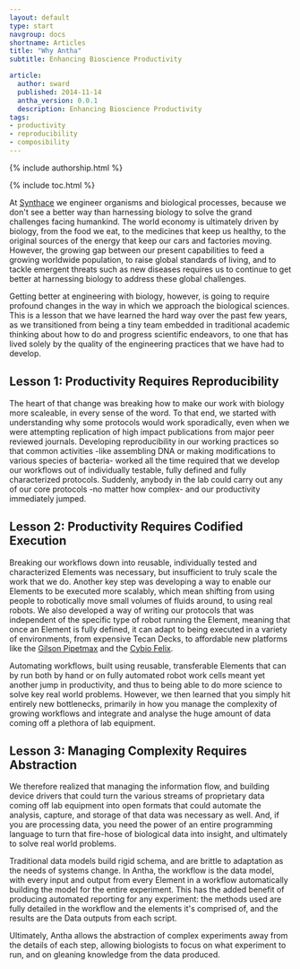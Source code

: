 ```yaml
---
layout: default
type: start
navgroup: docs
shortname: Articles
title: "Why Antha"
subtitle: Enhancing Bioscience Productivity

article:
  author: sward
  published: 2014-11-14
  antha_version: 0.0.1
  description: Enhancing Bioscience Productivity
tags:
- productivity
- reproducibility
- composibility
---
```


{% include authorship.html %}

{% include toc.html %}

At [Synthace](www.synthace.com) we engineer organisms and biological processes, because we don't see a better way than harnessing biology to solve the grand challenges facing humankind. The world economy is ultimately driven by biology, from the food we eat, to the medicines that keep us healthy, to the original sources of the energy that keep our cars and factories moving. However, the growing gap between our present capabilities to feed a growing worldwide population, to raise global standards of living, and to tackle emergent threats such as new diseases requires us to continue to get better at harnessing biology to address these global challenges.

Getting better at engineering with biology, however, is going to require profound changes in the way in which we approach the biological sciences. This is a lesson that we have learned the hard way over the past few years, as we transitioned from being a tiny team embedded in traditional academic thinking about how to do and progress scientific endeavors, to one that has lived solely by the quality of the engineering practices that we have had to develop.

## Lesson 1: Productivity Requires Reproducibility

The heart of that change was breaking how to make our work with biology more scaleable, in every sense of the word. To that end, we started with understanding why some protocols would work sporadically, even when we were attempting replication of high impact publications from major peer reviewed journals. Developing reproducibility in our working practices so that common activities -like assembling DNA or making modifications to various species of bacteria- worked all the time required that we develop our workflows out of individually testable, fully defined and fully characterized protocols. Suddenly, anybody in the lab could carry out any of our core protocols -no matter how complex- and our productivity immediately jumped.

## Lesson 2: Productivity Requires Codified Execution

Breaking our workflows down into reusable, individually tested and characterized Elements was necessary, but insufficient to truly scale the work that we do. Another key step was developing a way to enable our Elements to be executed more scalably, which mean shifting from using people to robotically move small volumes of fluids around, to using real robots. We also developed a way of writing our protocols that was independent of the specific type of robot running the Element, meaning that once an Element is fully defined, it can adapt to being executed in a variety of environments, from expensive Tecan Decks, to affordable new platforms like the [Gilson Pipetmax](http://www.gilson.com/en/Pipette/Products/75.290/Default.aspx) and the [Cybio Felix](http://www.cybio-ag.com/itid__571/).

Automating workflows, built using reusable, transferable Elements that can by run both by hand or on fully automated robot work cells meant yet another jump in productivity, and thus to being able to do more science to solve key real world problems. However, we then learned that you simply hit entirely new bottlenecks, primarily in how you manage the complexity of growing workflows and integrate and analyse the huge amount of data coming off a plethora of lab equipment.

## Lesson 3: Managing Complexity Requires Abstraction

We therefore realized that managing the information flow, and building device drivers that could turn the various streams of proprietary data coming off lab equipment into open formats that could automate the analysis, capture, and storage of that data was necessary as well. And, if you are processing data, you need the power of an entire programming language to turn that fire-hose of biological data into insight, and ultimately to solve real world problems.

Traditional data models build rigid schema, and are brittle to adaptation as the needs of systems change. In Antha, the workflow is the data model, with every input and output from every Element in a workflow automatically building the model for the entire experiment.  This has the added benefit of producing automated reporting for any experiment: the methods used are fully detailed in the workflow and the elements it's comprised of, and the results are the Data outputs from each script.

Ultimately, Antha allows the abstraction of complex experiments away from the details of each step, allowing biologists to focus on what experiment to run, and on gleaning knowledge from the data produced.